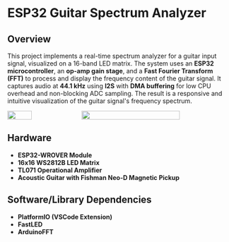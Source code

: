 # ESP32 Guitar Spectrum Analyzer

## Overview
This project implements a real-time spectrum analyzer for a guitar input signal, visualized on a 16-band LED matrix. The system uses an **ESP32 microcontroller**, an **op-amp gain stage**, and a **Fast Fourier Transform (FFT)** to process and display the frequency content of the guitar signal. It captures audio at **44.1 kHz** using **I2S** with **DMA buffering** for low CPU overhead and non-blocking ADC sampling. The result is a responsive and intuitive visualization of the guitar signal's frequency spectrum.

<div style="display: flex; flex-wrap: nowrap; width: 100%;">
<img src="https://github.com/user-attachments/assets/abff05b4-6354-42e2-9571-048bfe3518cf" style="flex: 1; width:33%; height: auto;"/>
<img src="https://github.com/user-attachments/assets/1fab0fdd-0ec2-48a3-b46b-022798ae2d8b" style="flex: 2; width:66%; height: auto;"/>
</div>

## Hardware
- **ESP32-WROVER Module**
- **16x16 WS2812B LED Matrix**
- **TL071 Operational Amplifier**
- **Acoustic Guitar with Fishman Neo-D Magnetic Pickup**

## Software/Library Dependencies
- **PlatformIO (VSCode Extension)**
- **FastLED**
- **ArduinoFFT**


